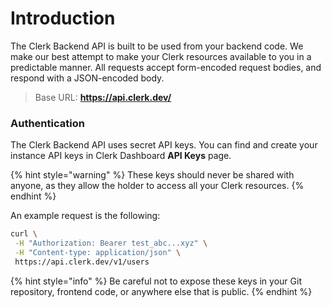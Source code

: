 # Introduction

The Clerk Backend API is built to be used from your backend code. We make our best attempt to make your Clerk resources available to you in a predictable manner. All requests accept form-encoded request bodies, and respond with a JSON-encoded body.

> Base URL: **https://api.clerk.dev/**

### Authentication

The Clerk Backend API uses secret API keys. You can find and create your instance API keys in Clerk Dashboard **API Keys** page.&#x20;

{% hint style="warning" %}
These keys should never be shared with anyone, as they allow the holder to access all your Clerk resources.
{% endhint %}

&#x20;An example request is the following:

```bash
curl \
 -H "Authorization: Bearer test_abc...xyz" \
 -H "Content-type: application/json" \ 
 https://api.clerk.dev/v1/users
```

{% hint style="info" %}
Be careful not to expose these keys in your Git repository, frontend code, or anywhere else that is public.&#x20;
{% endhint %}

